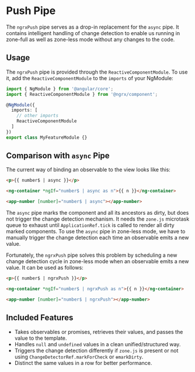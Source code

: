 # Push Pipe

The `ngrxPush` pipe serves as a drop-in replacement for the `async` pipe.
It contains intelligent handling of change detection to enable us
running in zone-full as well as zone-less mode without any changes to the code.

## Usage

The `ngrxPush` pipe is provided through the `ReactiveComponentModule`.
To use it, add the `ReactiveComponentModule` to the `imports` of your NgModule:

```typescript
import { NgModule } from '@angular/core';
import { ReactiveComponentModule } from '@ngrx/component';

@NgModule({
  imports: [
    // other imports
    ReactiveComponentModule
  ]
})
export class MyFeatureModule {}
```

## Comparison with `async` Pipe

The current way of binding an observable to the view looks like this:

```html
<p>{{ number$ | async }}</p>

<ng-container *ngIf="number$ | async as n">{{ n }}</ng-container>

<app-number [number]="number$ | async"></app-number>
```

The `async` pipe marks the component and all its ancestors as dirty, but does not trigger the change detection mechanism.
It needs the `zone.js` microtask queue to exhaust until `ApplicationRef.tick` is called to render all dirty marked components.
To use the `async` pipe in zone-less mode, we have to manually trigger the change detection each time an observable
emits a new value.

Fortunately, the `ngrxPush` pipe solves this problem by scheduling a new change detection cycle in zone-less mode when
an observable emits a new value. It can be used as follows:

```html
<p>{{ number$ | ngrxPush }}</p>

<ng-container *ngIf="number$ | ngrxPush as n">{{ n }}</ng-container>

<app-number [number]="number$ | ngrxPush"></app-number>
```

## Included Features

- Takes observables or promises, retrieves their values, and passes the value to the template.
- Handles `null` and `undefined` values in a clean unified/structured way.
- Triggers the change detection differently if `zone.js` is present or not
  using `ChangeDetectorRef.markForCheck` or `ɵmarkDirty`.
- Distinct the same values in a row for better performance.
